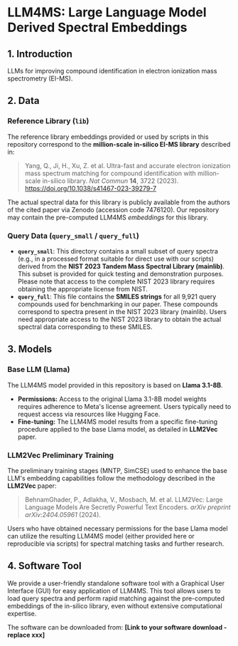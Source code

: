 # LLM4MS: Large Language Model Derived Spectral Embeddings

## 1. Introduction

LLMs for improving compound identification in electron ionization mass spectrometry (EI-MS).

## 2. Data

### Reference Library (`lib`)

The reference library embeddings provided or used by scripts in this repository correspond to the **million-scale in-silico EI-MS library** described in:

> Yang, Q., Ji, H., Xu, Z. et al. Ultra-fast and accurate electron ionization mass spectrum matching for compound identification with million-scale in-silico library. *Nat Commun* **14**, 3722 (2023). https://doi.org/10.1038/s41467-023-39279-7

The actual spectral data for this library is publicly available from the authors of the cited paper via Zenodo (accession code 7476120). Our repository may contain the pre-computed LLM4MS *embeddings* for this library.

### Query Data (`query_small` / `query_full`)

* **`query_small`**: This directory contains a small subset of query spectra (e.g., in a processed format suitable for direct use with our scripts) derived from the **NIST 2023 Tandem Mass Spectral Library (mainlib)**. This subset is provided for quick testing and demonstration purposes. Please note that access to the complete NIST 2023 library requires obtaining the appropriate license from NIST.
* **`query_full`**: This file contains the **SMILES strings** for all 9,921 query compounds used for benchmarking in our paper. These compounds correspond to spectra present in the NIST 2023 library (mainlib). Users need appropriate access to the NIST 2023 library to obtain the actual spectral data corresponding to these SMILES.

## 3. Models

### Base LLM (Llama)

The LLM4MS model provided in this repository is based on **Llama 3.1-8B**.
* **Permissions:** Access to the original Llama 3.1-8B model weights requires adherence to Meta's license agreement. Users typically need to request access via resources like Hugging Face.
* **Fine-tuning:** The LLM4MS model results from a specific fine-tuning procedure applied to the base Llama model, as detailed in **LLM2Vec** paper.

### LLM2Vec Preliminary Training

The preliminary training stages (MNTP, SimCSE) used to enhance the base LLM's embedding capabilities follow the methodology described in the **LLM2Vec** paper:

> BehnamGhader, P., Adlakha, V., Mosbach, M. et al. LLM2Vec: Large Language Models Are Secretly Powerful Text Encoders. *arXiv preprint arXiv:2404.05961* (2024).

Users who have obtained necessary permissions for the base Llama model can utilize the resulting LLM4MS model (either provided here or reproducible via scripts) for spectral matching tasks and further research.

## 4. Software Tool

We provide a user-friendly standalone software tool with a Graphical User Interface (GUI) for easy application of LLM4MS. This tool allows users to load query spectra and perform rapid matching against the pre-computed embeddings of the in-silico library, even without extensive computational expertise.

The software can be downloaded from:
**[Link to your software download - replace xxx]**

